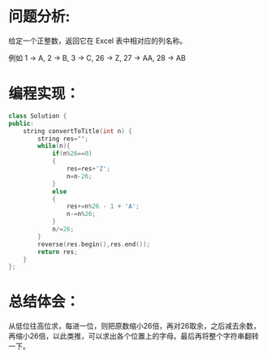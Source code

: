 # 问题分析:

给定一个正整数，返回它在 Excel 表中相对应的列名称。

例如
1 -> A, 2 -> B, 3 -> C, 26 -> Z, 27 -> AA, 28 -> AB
# 编程实现：
```C++
class Solution {
public:
    string convertToTitle(int n) {
        string res="";
        while(n){
            if(n%26==0) 
            {
                res=res+'Z';
                n=n-26;
            }
            else
            {
                res+=n%26 - 1 + 'A';
                n-=n%26;
            }
            n/=26;
        }
        reverse(res.begin(),res.end());
        return res;
    }
};
```
# 总结体会：
从低位往高位求，每进一位，则把原数缩小26倍，再对26取余，之后减去余数，再缩小26倍，以此类推，可以求出各个位置上的字母。最后再将整个字符串翻转一下。
